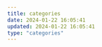 ```yaml
---
title: categories
date: 2024-01-22 16:05:41
updated: 2024-01-22 16:05:41
type: "categories"
---
```

